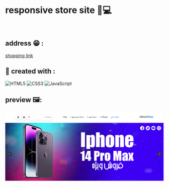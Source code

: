 # responsive store site 🛒💻
<br>

##  address 😁 :

[shopping link](https://parsa-vesali.github.io/NexusShop/)

<h2>🔧 created with : </h2>

<p align="center">
  
  ![HTML5](https://img.shields.io/badge/html5-%23E34F26.svg?style=for-the-badge&logo=html5&logoColor=white)
  ![CSS3](https://img.shields.io/badge/css3-%231572B6.svg?style=for-the-badge&logo=css3&logoColor=white)
  ![JavaScript](https://img.shields.io/badge/javascript-%23323330.svg?style=for-the-badge&logo=javascript&logoColor=%23F7DF1E)
  
</p>


##  preview 🖼️:

![shopping link](https://github.com/parsa-vesali/NexusShop/blob/main/nexus.png)

